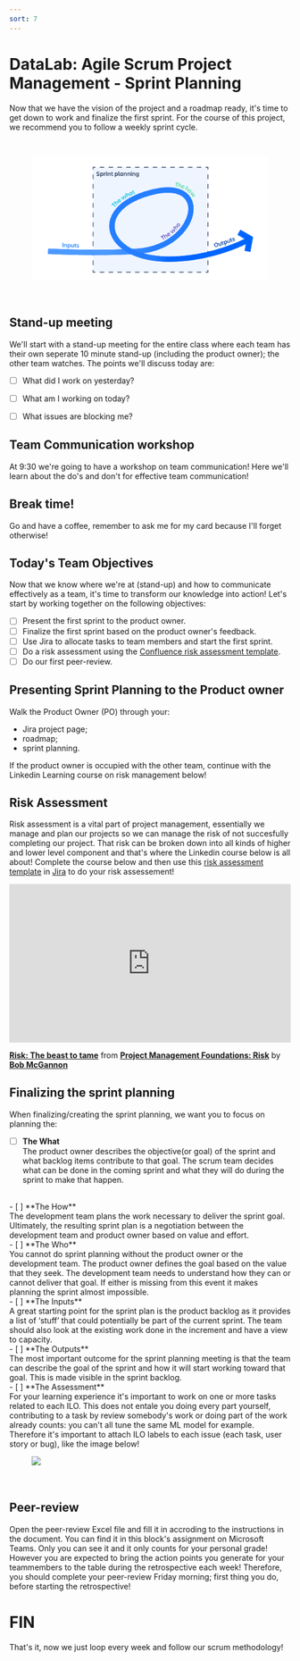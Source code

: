 ```yaml
---
sort: 7
---
```


# DataLab: Agile Scrum Project Management - Sprint Planning

Now that we have the vision of the project and a roadmap ready, it's time
to get down to work and finalize the first sprint. For the course of this project,
we recommend you to follow a weekly sprint cycle.

<br>
<figure>
      <img src=".\assets\sp.PNG" />
</figure>
<br>

## Stand-up meeting
We'll start with a stand-up meeting for the entire class where each team has their own seperate 10 minute stand-up (including the product owner); the other team watches. The points we'll discuss today are:
- [ ] What did I work on yesterday?
- [ ] What am I working on today?
- [ ] What issues are blocking me?


## Team Communication workshop
At 9:30 we're going to have a workshop on team communication! Here we'll learn about the do's and don't for effective team communication!


## Break time!
Go and have a coffee, remember to ask me for my card because I'll forget otherwise!

## Today's Team Objectives
Now that we know where we're at (stand-up) and how to communicate effectively as a team, it's time to transform our knowledge into action! Let's start by working together on the following objectives:
- [ ] Present the first sprint to the product owner.
- [ ] Finalize the first sprint based on the product owner's feedback.
- [ ] Use Jira to allocate tasks to team members and start the first sprint.
- [ ] Do a risk assessment using the [Confluence risk assessment template](https://www.atlassian.com/software/confluence/templates/risk-assessment).
- [ ] Do our first peer-review.

## Presenting Sprint Planning to the Product owner
Walk the Product Owner (PO) through your:
- Jira project page;
- roadmap;
- sprint planning.

If the product owner is occupied with the other team, continue with the Linkedin Learning course on risk management below!

## Risk Assessment
Risk assessment is a vital part of project management, essentially we manage and plan our projects so we can manage the risk of not succesfully completing our project. That risk can be broken down into all kinds of higher and lower level component and that's where the Linkedin course below is all about! Complete the course below and then use this [risk assessment template](https://www.atlassian.com/software/confluence/templates/risk-assessment) in [Jira](https://adsai.atlassian.net) to do your risk assessement!

<div style="position:relative;height:0;padding-bottom:56.25%"><iframe width="640" height="360" src="https://www.linkedin.com/learning/embed/project-management-foundations-risk-3/risk-the-beast-to-tame?autoplay=false&claim=AQE52_K6IoIJ2QAAAYBvwComNKMMuMPcd2VO2ECHtTqmE824PxYWEEYFvj5NNa9QGlanndKFRrqyQltjjNNNaTaWnKo44DlDLUvQQHqrn4A1c9zfMnnwfOZpJKwt3HGXODrTRadarNFUylxwUyuLG0Q1RCMRyfmWlWoUiDdLUBBspOq7J8Ffmwygd0m-YKxrwLCsMIdfQFzQKCbHn_2U54fwbHVbJkDaOCwUgappxdAFg7TsopDXikI02ohH08v4FFRo4DybkgfTQZlTY7ekQP3KzLzEGSjsEdF0Ft18nQ47Z7V6HyvThDBFiEAsWKnMPhGmQaavwT5GPOw8aqIrZD2lSbZ8vqSysf6cXLa37XB4rPWUX6fMaidTf_1gl6SxhegOBGgD7HF0ieNPozbOCXHs_Ol--OOvBq7AqxNXjTJn9A3zw5Ub640LfQis3Nrx2XMSYVbbYSvDFnAaxK8lGCsYL2eLtZJ7Uwxz3bJXP5ni7AFG7xryN06L0rag24OA7hvIpdksvpGS5MTApHbx2ozQXLhdAaz7eAX7V0Q3qoeTNoNLSZgSr6iDY4P13xCAg0yi_vd13MkM_Ovk2FKNlAArBFhQaIUM4AfCxjr6yCNHDaFInZwJpBF7pEFYR21nh0sSV9jUa1sizHFuM8Ucjo_Z9w8y9vjHJlp2d46n796T_EHBhjLTlr2lraHvtT-kgHJh9z45EKKrtV1UBPMzjhuXjGpdFYO8FQ0HV0ZbjQeYDKUr&lipi=urn%3Ali%3Apage%3Ad_learning_content%3B2l6fBfcGS1iEw1CmaFieMw%3D%3D&licu" mozallowfullscreen="true" webkitallowfullscreen="true" allowfullscreen="true" frameborder="0" style="position:absolute;width:100%;height:100%;left:0"></iframe></div><p><strong><a href="https://www.linkedin.com/learning/project-management-foundations-risk-3/risk-the-beast-to-tame?trk=embed_lil">Risk: The beast to tame</a></strong> from <strong><a href="https://www.linkedin.com/learning/project-management-foundations-risk-3?trk=embed_lil">Project Management Foundations: Risk</a></strong> by <strong><a href="https://www.linkedin.com/learning/instructors/bob-mcgannon?trk=embed_lil">Bob McGannon</a></strong></p>

## Finalizing the sprint planning
When finalizing/creating the sprint planning, we want you to focus on planning the:

- [ ] **The What** <br>
  The product owner describes the objective(or goal) of the sprint and what
  backlog items contribute to that goal. The scrum team decides what can be done
  in the coming sprint and what they will do during the sprint to make that happen.
<br>
- [ ] **The How** <br>
  The development team plans the work necessary to deliver the sprint goal.
  Ultimately, the resulting sprint plan is a negotiation between the
  development team and product owner based on value and effort.
<br>
- [ ] **The Who** <br>
  You cannot do sprint planning without the product owner or the development
  team. The product owner defines the goal based on the value that they seek.
  The development team needs to understand how they can or cannot deliver that
   goal. If either is missing from this event it makes planning the sprint almost
    impossible.
<br>
- [ ] **The Inputs**<br>
  A great starting point for the sprint plan is the product backlog as it
  provides a list of ‘stuff’ that could potentially be part of the current
  sprint. The team should also look at the existing work done in the
  increment and have a view to capacity.
<br>
- [ ] **The Outputs**<br>
  The most important outcome for the sprint planning meeting is
  that the team can describe the goal of the sprint and how it will
  start working toward that goal. This is made visible in the sprint backlog.
<br>
- [ ] **The Assessment**<br>
  For your learning experience it's important to work on one or more tasks
  related to each ILO. This does not entale you doing every part yourself, contributing to a task by review somebody's work or doing part of the work already counts: you can't all tune the same ML model for example. Therefore it's important to attach ILO labels to each issue (each task, user story or bug), like the image below!
  <br>
  <figure>
        <img src=".\assets\Add ILO as label.JPEG" />
  </figure>
  <br>


## Peer-review
Open the peer-review Excel file and fill it in accroding to the instructions in the document. You can find it in this block's assignment on Microsoft Teams. Only you can see it and it only counts for your personal grade! However you are expected to bring the action points you generate for your teammembers to the table during the retrospective each week! Therefore, you should complete your peer-review Friday morning; first thing you do, before starting the retrospective!

# FIN
That's it, now we just loop every week and follow our scrum methodology!

